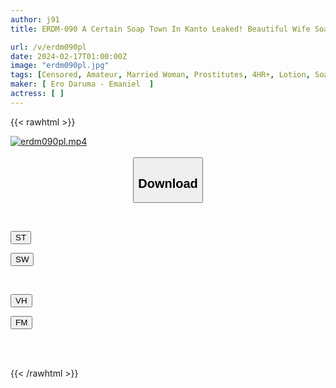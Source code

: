 ```yaml
---
author: j91
title: ERDM-090 A Certain Soap Town In Kanto Leaked! Beautiful Wife Soapland Creampie Interview Leaked Video 4 Hours Only On Weekdays

url: /v/erdm090pl
date: 2024-02-17T01:00:00Z
image: "erdm090pl.jpg"
tags: [Censored, Amateur, Married Woman, Prostitutes, 4HR+, Lotion, Soapland	]
maker: [ Ero Daruma - Emaniel  ]
actress: [ ]
---
```



{{< rawhtml >}}

<div class="video" data-videoid="KP8lzdkqx9i0qOY">
    <a href="javascript:;">
        <img src="/v/erdm090pl/erdm090pl.jpg" width="WIDTH" height="HEIGHT" alt="erdm090pl.mp4" loading="lazy">
    </a>
</div>

<script type="text/javascript" src="https://j91.asia/asset/on-demand-st.js"></script>

<br>
  <link rel="stylesheet" href="https://j91.asia/asset/bs5.css">
  
  <center>
  <button class="btn btn-primary" type="button" data-bs-toggle="collapse" data-bs-target=".multi-collapse" aria-expanded="false" aria-controls="multiCollapseExample1 multiCollapseExample2"><h2>Download</h2></button></center>
</p>
<div class="row">
  <div class="col">
    <div class="collapse multi-collapse" id="multiCollapseExample1">
      <div class="card card-body">
	      	      <br>
<div class="buttons">  
<p><a href="https://streamtape.to/v/KP8lzdkqx9i0qOY" target="_blank"><button class="btn-hover color-3"><i class="fa fa-download"></i> ST</button></a></p>
<p><a href="https://cdnwish.com/779yjlx2gkgj" target="_blank"><button class="btn-hover color-2"><i class="fa fa-download"></i> SW</button></a></p></div>
    </div>
  </div>
</div>
  <div class="col">
    <div class="collapse multi-collapse" id="multiCollapseExample2">
      <div class="card card-body">
	      <br>
<div class="buttons">
<p><a href="javascript:;"><button class="btn-hover color-9"><i class="fa fa-download"></i> VH</button></a></p>
<p><a href="javascript:;"><button class="btn-hover color-8"><i class="fa fa-download"></i> FM</button></a></p></div>
<br><br>
      </div>
    </div>
  </div>
</div>

{{< /rawhtml >}}